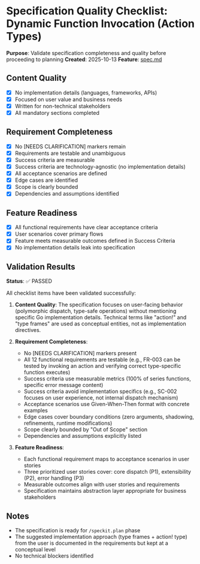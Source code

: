 # Specification Quality Checklist: Dynamic Function Invocation (Action Types)

**Purpose**: Validate specification completeness and quality before proceeding to planning
**Created**: 2025-10-13
**Feature**: [spec.md](../spec.md)

## Content Quality

- [x] No implementation details (languages, frameworks, APIs)
- [x] Focused on user value and business needs
- [x] Written for non-technical stakeholders
- [x] All mandatory sections completed

## Requirement Completeness

- [x] No [NEEDS CLARIFICATION] markers remain
- [x] Requirements are testable and unambiguous
- [x] Success criteria are measurable
- [x] Success criteria are technology-agnostic (no implementation details)
- [x] All acceptance scenarios are defined
- [x] Edge cases are identified
- [x] Scope is clearly bounded
- [x] Dependencies and assumptions identified

## Feature Readiness

- [x] All functional requirements have clear acceptance criteria
- [x] User scenarios cover primary flows
- [x] Feature meets measurable outcomes defined in Success Criteria
- [x] No implementation details leak into specification

## Validation Results

**Status**: ✅ PASSED

All checklist items have been validated successfully:

1. **Content Quality**: The specification focuses on user-facing behavior (polymorphic dispatch, type-safe operations) without mentioning specific Go implementation details. Technical terms like "action!" and "type frames" are used as conceptual entities, not as implementation directives.

2. **Requirement Completeness**:
   - No [NEEDS CLARIFICATION] markers present
   - All 12 functional requirements are testable (e.g., FR-003 can be tested by invoking an action and verifying correct type-specific function executes)
   - Success criteria use measurable metrics (100% of series functions, specific error message content)
   - Success criteria avoid implementation specifics (e.g., SC-002 focuses on user experience, not internal dispatch mechanism)
   - Acceptance scenarios use Given-When-Then format with concrete examples
   - Edge cases cover boundary conditions (zero arguments, shadowing, refinements, runtime modifications)
   - Scope clearly bounded by "Out of Scope" section
   - Dependencies and assumptions explicitly listed

3. **Feature Readiness**:
   - Each functional requirement maps to acceptance scenarios in user stories
   - Three prioritized user stories cover: core dispatch (P1), extensibility (P2), error handling (P3)
   - Measurable outcomes align with user stories and requirements
   - Specification maintains abstraction layer appropriate for business stakeholders

## Notes

- The specification is ready for `/speckit.plan` phase
- The suggested implementation approach (type frames + action! type) from the user is documented in the requirements but kept at a conceptual level
- No technical blockers identified
